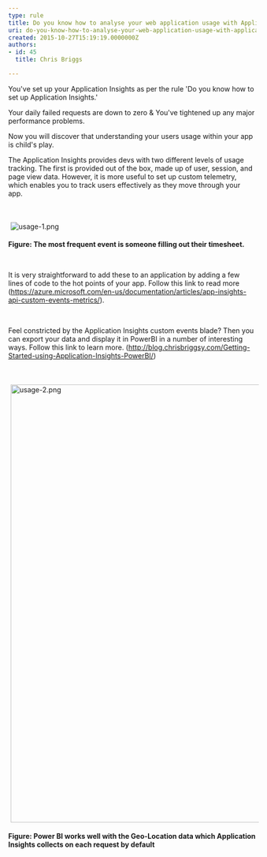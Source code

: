 ```yaml
---
type: rule
title: Do you know how to analyse your web application usage with Application Insights?
uri: do-you-know-how-to-analyse-your-web-application-usage-with-application-insights
created: 2015-10-27T15:19:19.0000000Z
authors:
- id: 45
  title: Chris Briggs

---
```




<span class='intro'> <p>You've set up your Application Insights as per the rule 'Do you know how to set up Application Insights.' </p><p>Your daily failed requests are down to zero &amp; You've tightened up any major performance problems. </p><p>Now you will discover that understanding your users usage within your app is child's play.</p> </span>

<p>​The Application Insights provides devs with two different levels of usage tracking. The first is provided out of the box, made up of user, session, and page view data. However, it is more useful to set up custom telemetry, which enables you to track users effectively as they move through your app.</p><p><br></p><p><img src="/PublishingImages/usage-1.png" alt="usage-1.png" style="margin&#58;5px;" /><br></p><p><strong>Figure&#58; </strong><strong>The most frequent event is someone filling out their timesheet.</strong><br></p><p><br></p><p>It is very straightforward to add these to an application by adding a few lines of code to the hot points of your app. Follow this link to read more (<a href="https&#58;//azure.microsoft.com/en-us/documentation/articles/app-insights-api-custom-events-metrics/">https&#58;//azure.microsoft.com/en-us/documentation/articles/app-insights-api-custom-events-metrics/</a>). </p><p>&#160;</p><p>Feel constricted by the Application Insights custom events blade? Then you can export your data and display it in PowerBI in a number of interesting ways. Follow this link to learn more. (<a href="http&#58;//blog.chrisbriggsy.com/Getting-Started-using-Application-Insights-PowerBI/">http&#58;//blog.chrisbriggsy.com/Getting-Started-using-Application-Insights-PowerBI/</a>)</p><p><br></p><p><img src="/PublishingImages/usage-2.png" alt="usage-2.png" style="margin&#58;5px;width&#58;888px;" /><br></p><p><strong>Figure&#58; Power BI works well with the Geo-Location data which Application Insights collects on each request by default</strong>​<br></p><p><br></p>


